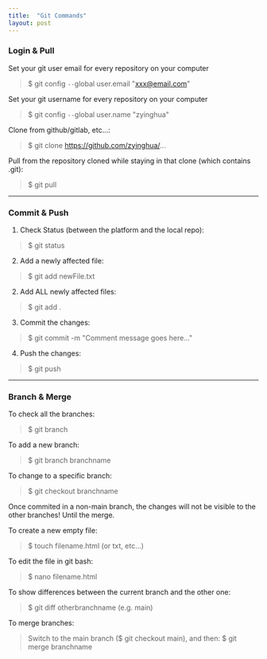 ```yaml
---
title:  "Git Commands"
layout: post
---
```


### Login & Pull

Set your git user email for every repository on your computer
> $ git config `--`global user.email "xxx@email.com"

Set your git username for every repository on your computer
> $ git config `--`global user.name "zyinghua" 

Clone from github/gitlab, etc...:
> $ git clone https://github.com/zyinghua/...

Pull from the repository cloned while staying in that clone (which contains .git):
> $ git pull

---

### Commit & Push

1. Check Status (between the platform and the local repo):
> $ git status

2. Add a newly affected file:
> $ git add newFile.txt

2. Add ALL newly affected files:
> $ git add .

3. Commit the changes:
> $ git commit -m "Comment message goes here..."

4. Push the changes:
> $ git push

---

### Branch & Merge

To check all the branches:
> $ git branch

To add a new branch:
> $ git branch branchname

To change to a specific branch:
> $ git checkout branchname

Once commited in a non-main branch, the changes will not be visible to the other branches! Until the merge.

To create a new empty file:
> $ touch filename.html (or txt, etc...)

To edit the file in git bash:
> $ nano filename.html

To show differences between the current branch and the other one:
> $ git diff otherbranchname (e.g. main)

To merge branches:
> Switch to the main branch ($ git checkout main), and then:
> $ git merge branchname
